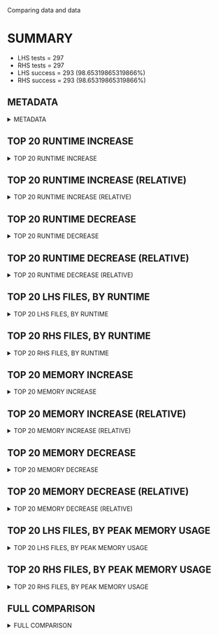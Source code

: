 Comparing data and data


# SUMMARY
- LHS tests = 297
- RHS tests = 297
- LHS success = 293  (98.65319865319866%)
- RHS success = 293  (98.65319865319866%)


## METADATA

<details><summary>METADATA</summary>

# LHS
<pre>
Ramon benchmark for Z3
-
Job description: 
Job tag: smt-60-clausal-lookahead-parallel-qfufnia-unknown
Z3 repo: https://github.com/Z3Prover/z3
Z3 commit: f5749502379a3fdecdbae07053f6f188c56c3c3f
Z3 branch: master
Z3 options: "-T:60 -v:2 -st tactic.default_tactic="(then simplify propagate-values solve-eqs simplify smt)" smt.sls.enable=true smt.sls.parallel=true  model_validate=true sls.arith_use_clausal_lookahead=true"
Z3 inputs: inputs/QF_UFNIA_UNKNOWN
Z3 commit message: fix #7521 (#7531)

</pre>
# RHS
<pre>
Ramon benchmark for Z3
-
Job description: 
Job tag: smt-60-clausal-lookahead-parallel-qfufnia-unknown
Z3 repo: https://github.com/Z3Prover/z3
Z3 commit: f5749502379a3fdecdbae07053f6f188c56c3c3f
Z3 branch: master
Z3 options: "-T:60 -v:2 -st tactic.default_tactic="(then simplify propagate-values solve-eqs simplify smt)" smt.sls.enable=true smt.sls.parallel=true  model_validate=true sls.arith_use_clausal_lookahead=true"
Z3 inputs: inputs/QF_UFNIA_UNKNOWN
Z3 commit message: fix #7521 (#7531)

</pre>
</details>


## TOP 20 RUNTIME INCREASE

<details><summary>TOP 20 RUNTIME INCREASE</summary>

|FILE                                                                                        |TIME_L     |TIME_R     |DIFF(s)    |DIFF(%)|
|-------------|-------------:|-------------:|--------------:|------------:|
|0054.smt2                                                                                   |  71.024s  |  71.024s  |   0.000s  | 0.0%|
|0055.smt2                                                                                   |  57.493s  |  57.493s  |   0.000s  | 0.0%|
|0056.smt2                                                                                   |  92.299s  |  92.299s  |   0.000s  | 0.0%|
|0057.smt2                                                                                   |  41.562s  |  41.562s  |   0.000s  | 0.0%|
|0058.smt2                                                                                   |  83.542s  |  83.542s  |   0.000s  | 0.0%|
|0059.smt2                                                                                   |  78.651s  |  78.651s  |   0.000s  | 0.0%|
|0060.smt2                                                                                   |  61.343s  |  61.343s  |   0.000s  | 0.0%|
|0061.smt2                                                                                   |  74.588s  |  74.588s  |   0.000s  | 0.0%|
|0062.smt2                                                                                   |  59.997s  |  59.997s  |   0.000s  | 0.0%|
|0063.smt2                                                                                   |  80.130s  |  80.130s  |   0.000s  | 0.0%|
|0064.smt2                                                                                   |  88.408s  |  88.408s  |   0.000s  | 0.0%|
|0065.smt2                                                                                   |  70.767s  |  70.767s  |   0.000s  | 0.0%|
|0066.smt2                                                                                   |  68.565s  |  68.565s  |   0.000s  | 0.0%|
|0067.smt2                                                                                   |  72.689s  |  72.689s  |   0.000s  | 0.0%|
|11775_ad46e5b8db4748c51973_42_QF_UFNIA.smt2                                                 |   8.843s  |   8.843s  |   0.000s  | 0.0%|
|11775_ad46e5b8db4748c51973_43_QF_UFNIA.smt2                                                 |   0.757s  |   0.757s  |   0.000s  | 0.0%|
|17512_5c1021b0faa6b6e1791b_19_QF_UFNIA.smt2                                                 |   3.547s  |   3.547s  |   0.000s  | 0.0%|
|17512_5c1021b0faa6b6e1791b_20_QF_UFNIA.smt2                                                 |  26.204s  |  26.204s  |   0.000s  | 0.0%|
|17512_5c1021b0faa6b6e1791b_21_QF_UFNIA.smt2                                                 |   7.751s  |   7.751s  |   0.000s  | 0.0%|
|25959_5dee2e2f6ef44465a2bea4b085818948_65_QF_UFNIA.smt2                                     |  96.758s  |  96.758s  |   0.000s  | 0.0%|
</details>


## TOP 20 RUNTIME INCREASE (RELATIVE)

<details><summary>TOP 20 RUNTIME INCREASE (RELATIVE)</summary>

|FILE                                                                                        |TIME_L     |TIME_R     |DIFF(s)    |DIFF(%)|
|-------------|-------------:|-------------:|--------------:|------------:|
|0054.smt2                                                                                   |  71.024s  |  71.024s  |   0.000s  | 0.0%|
|0055.smt2                                                                                   |  57.493s  |  57.493s  |   0.000s  | 0.0%|
|0056.smt2                                                                                   |  92.299s  |  92.299s  |   0.000s  | 0.0%|
|0057.smt2                                                                                   |  41.562s  |  41.562s  |   0.000s  | 0.0%|
|0058.smt2                                                                                   |  83.542s  |  83.542s  |   0.000s  | 0.0%|
|0059.smt2                                                                                   |  78.651s  |  78.651s  |   0.000s  | 0.0%|
|0060.smt2                                                                                   |  61.343s  |  61.343s  |   0.000s  | 0.0%|
|0061.smt2                                                                                   |  74.588s  |  74.588s  |   0.000s  | 0.0%|
|0062.smt2                                                                                   |  59.997s  |  59.997s  |   0.000s  | 0.0%|
|0063.smt2                                                                                   |  80.130s  |  80.130s  |   0.000s  | 0.0%|
|0064.smt2                                                                                   |  88.408s  |  88.408s  |   0.000s  | 0.0%|
|0065.smt2                                                                                   |  70.767s  |  70.767s  |   0.000s  | 0.0%|
|0066.smt2                                                                                   |  68.565s  |  68.565s  |   0.000s  | 0.0%|
|0067.smt2                                                                                   |  72.689s  |  72.689s  |   0.000s  | 0.0%|
|11775_ad46e5b8db4748c51973_42_QF_UFNIA.smt2                                                 |   8.843s  |   8.843s  |   0.000s  | 0.0%|
|11775_ad46e5b8db4748c51973_43_QF_UFNIA.smt2                                                 |   0.757s  |   0.757s  |   0.000s  | 0.0%|
|17512_5c1021b0faa6b6e1791b_19_QF_UFNIA.smt2                                                 |   3.547s  |   3.547s  |   0.000s  | 0.0%|
|17512_5c1021b0faa6b6e1791b_20_QF_UFNIA.smt2                                                 |  26.204s  |  26.204s  |   0.000s  | 0.0%|
|17512_5c1021b0faa6b6e1791b_21_QF_UFNIA.smt2                                                 |   7.751s  |   7.751s  |   0.000s  | 0.0%|
|25959_5dee2e2f6ef44465a2bea4b085818948_65_QF_UFNIA.smt2                                     |  96.758s  |  96.758s  |   0.000s  | 0.0%|
</details>


## TOP 20 RUNTIME DECREASE

<details><summary>TOP 20 RUNTIME DECREASE</summary>

|FILE                                                                                        |TIME_L     |TIME_R     |DIFF(s)    |DIFF(%)|
|-------------|-------------:|-------------:|--------------:|------------:|
|0054.smt2                                                                                   |  71.024s  |  71.024s  |   0.000s  | 0.0%|
|0055.smt2                                                                                   |  57.493s  |  57.493s  |   0.000s  | 0.0%|
|0056.smt2                                                                                   |  92.299s  |  92.299s  |   0.000s  | 0.0%|
|0057.smt2                                                                                   |  41.562s  |  41.562s  |   0.000s  | 0.0%|
|0058.smt2                                                                                   |  83.542s  |  83.542s  |   0.000s  | 0.0%|
|0059.smt2                                                                                   |  78.651s  |  78.651s  |   0.000s  | 0.0%|
|0060.smt2                                                                                   |  61.343s  |  61.343s  |   0.000s  | 0.0%|
|0061.smt2                                                                                   |  74.588s  |  74.588s  |   0.000s  | 0.0%|
|0062.smt2                                                                                   |  59.997s  |  59.997s  |   0.000s  | 0.0%|
|0063.smt2                                                                                   |  80.130s  |  80.130s  |   0.000s  | 0.0%|
|0064.smt2                                                                                   |  88.408s  |  88.408s  |   0.000s  | 0.0%|
|0065.smt2                                                                                   |  70.767s  |  70.767s  |   0.000s  | 0.0%|
|0066.smt2                                                                                   |  68.565s  |  68.565s  |   0.000s  | 0.0%|
|0067.smt2                                                                                   |  72.689s  |  72.689s  |   0.000s  | 0.0%|
|11775_ad46e5b8db4748c51973_42_QF_UFNIA.smt2                                                 |   8.843s  |   8.843s  |   0.000s  | 0.0%|
|11775_ad46e5b8db4748c51973_43_QF_UFNIA.smt2                                                 |   0.757s  |   0.757s  |   0.000s  | 0.0%|
|17512_5c1021b0faa6b6e1791b_19_QF_UFNIA.smt2                                                 |   3.547s  |   3.547s  |   0.000s  | 0.0%|
|17512_5c1021b0faa6b6e1791b_20_QF_UFNIA.smt2                                                 |  26.204s  |  26.204s  |   0.000s  | 0.0%|
|17512_5c1021b0faa6b6e1791b_21_QF_UFNIA.smt2                                                 |   7.751s  |   7.751s  |   0.000s  | 0.0%|
|25959_5dee2e2f6ef44465a2bea4b085818948_65_QF_UFNIA.smt2                                     |  96.758s  |  96.758s  |   0.000s  | 0.0%|
</details>


## TOP 20 RUNTIME DECREASE (RELATIVE)

<details><summary>TOP 20 RUNTIME DECREASE (RELATIVE)</summary>

|FILE                                                                                        |TIME_L     |TIME_R     |DIFF(s)    |DIFF(%)|
|-------------|-------------:|-------------:|--------------:|------------:|
|0054.smt2                                                                                   |  71.024s  |  71.024s  |   0.000s  | 0.0%|
|0055.smt2                                                                                   |  57.493s  |  57.493s  |   0.000s  | 0.0%|
|0056.smt2                                                                                   |  92.299s  |  92.299s  |   0.000s  | 0.0%|
|0057.smt2                                                                                   |  41.562s  |  41.562s  |   0.000s  | 0.0%|
|0058.smt2                                                                                   |  83.542s  |  83.542s  |   0.000s  | 0.0%|
|0059.smt2                                                                                   |  78.651s  |  78.651s  |   0.000s  | 0.0%|
|0060.smt2                                                                                   |  61.343s  |  61.343s  |   0.000s  | 0.0%|
|0061.smt2                                                                                   |  74.588s  |  74.588s  |   0.000s  | 0.0%|
|0062.smt2                                                                                   |  59.997s  |  59.997s  |   0.000s  | 0.0%|
|0063.smt2                                                                                   |  80.130s  |  80.130s  |   0.000s  | 0.0%|
|0064.smt2                                                                                   |  88.408s  |  88.408s  |   0.000s  | 0.0%|
|0065.smt2                                                                                   |  70.767s  |  70.767s  |   0.000s  | 0.0%|
|0066.smt2                                                                                   |  68.565s  |  68.565s  |   0.000s  | 0.0%|
|0067.smt2                                                                                   |  72.689s  |  72.689s  |   0.000s  | 0.0%|
|11775_ad46e5b8db4748c51973_42_QF_UFNIA.smt2                                                 |   8.843s  |   8.843s  |   0.000s  | 0.0%|
|11775_ad46e5b8db4748c51973_43_QF_UFNIA.smt2                                                 |   0.757s  |   0.757s  |   0.000s  | 0.0%|
|17512_5c1021b0faa6b6e1791b_19_QF_UFNIA.smt2                                                 |   3.547s  |   3.547s  |   0.000s  | 0.0%|
|17512_5c1021b0faa6b6e1791b_20_QF_UFNIA.smt2                                                 |  26.204s  |  26.204s  |   0.000s  | 0.0%|
|17512_5c1021b0faa6b6e1791b_21_QF_UFNIA.smt2                                                 |   7.751s  |   7.751s  |   0.000s  | 0.0%|
|25959_5dee2e2f6ef44465a2bea4b085818948_65_QF_UFNIA.smt2                                     |  96.758s  |  96.758s  |   0.000s  | 0.0%|
</details>


## TOP 20 LHS FILES, BY RUNTIME

<details><summary>TOP 20 LHS FILES, BY RUNTIME</summary>

|FILE                                                                                       |TIME     |MEM        |
|------------|----------:|---------:|
|n113-0017.smt2                                                                             | 113.827s |250.0MiB|
|n4-0004.smt2                                                                               | 109.151s |200.0MiB|
|n64-0018.smt2                                                                              | 108.369s |213.0MiB|
|n68-0022.smt2                                                                              | 107.573s |307.0MiB|
|44788_1965f0d6d94d5d8054ba_34_QF_UFNIA.smt2                                                | 103.287s |100.0MiB|
|n48-0001.smt2                                                                              | 103.088s |118.0MiB|
|39657_1c7158801cd59dc13f05_44_QF_UFNIA.smt2                                                | 102.610s |165.0MiB|
|n63-0017.smt2                                                                              | 102.418s |228.0MiB|
|n105-0008.smt2                                                                             | 100.804s |161.0MiB|
|25959_5dee2e2f6ef44465a2bea4b085818948_66_QF_UFNIA.smt2                                    | 100.784s |131.0MiB|
|93493_4ea6163ed03941199c785278ccc42812_49_QF_UFNIA.smt2                                    | 100.195s |515.0MiB|
|38347_525a1ca0331f2bcbf520_54_QF_UFNIA.smt2                                                |  99.767s |360.0MiB|
|n95-0050.smt2                                                                              |  99.677s |818.0MiB|
|n103-0006.smt2                                                                             |  98.324s |72.668MiB|
|44289_4066055e0f64d96da11a_15_QF_UFNIA.smt2                                                |  97.886s |655.0MiB|
|n62-0016.smt2                                                                              |  97.632s |292.0MiB|
|n8-0008.smt2                                                                               |  97.053s |231.0MiB|
|25959_5dee2e2f6ef44465a2bea4b085818948_65_QF_UFNIA.smt2                                    |  96.758s |164.0MiB|
|83314_a702bf8b823398c9e37a_2_UFNIA.smt2                                                    |  96.554s |245.0MiB|
|n23-0030.smt2                                                                              |  96.550s |399.0MiB|
</details>


## TOP 20 RHS FILES, BY RUNTIME

<details><summary>TOP 20 RHS FILES, BY RUNTIME</summary>

|FILE                                                                                       |TIME     |MEM        |
|------------|----------:|---------:|
|n113-0017.smt2                                                                             | 113.827s |250.0MiB|
|n4-0004.smt2                                                                               | 109.151s |200.0MiB|
|n64-0018.smt2                                                                              | 108.369s |213.0MiB|
|n68-0022.smt2                                                                              | 107.573s |307.0MiB|
|44788_1965f0d6d94d5d8054ba_34_QF_UFNIA.smt2                                                | 103.287s |100.0MiB|
|n48-0001.smt2                                                                              | 103.088s |118.0MiB|
|39657_1c7158801cd59dc13f05_44_QF_UFNIA.smt2                                                | 102.610s |165.0MiB|
|n63-0017.smt2                                                                              | 102.418s |228.0MiB|
|n105-0008.smt2                                                                             | 100.804s |161.0MiB|
|25959_5dee2e2f6ef44465a2bea4b085818948_66_QF_UFNIA.smt2                                    | 100.784s |131.0MiB|
|93493_4ea6163ed03941199c785278ccc42812_49_QF_UFNIA.smt2                                    | 100.195s |515.0MiB|
|38347_525a1ca0331f2bcbf520_54_QF_UFNIA.smt2                                                |  99.767s |360.0MiB|
|n95-0050.smt2                                                                              |  99.677s |818.0MiB|
|n103-0006.smt2                                                                             |  98.324s |72.668MiB|
|44289_4066055e0f64d96da11a_15_QF_UFNIA.smt2                                                |  97.886s |655.0MiB|
|n62-0016.smt2                                                                              |  97.632s |292.0MiB|
|n8-0008.smt2                                                                               |  97.053s |231.0MiB|
|25959_5dee2e2f6ef44465a2bea4b085818948_65_QF_UFNIA.smt2                                    |  96.758s |164.0MiB|
|83314_a702bf8b823398c9e37a_2_UFNIA.smt2                                                    |  96.554s |245.0MiB|
|n23-0030.smt2                                                                              |  96.550s |399.0MiB|
</details>


## TOP 20 MEMORY INCREASE

<details><summary>TOP 20 MEMORY INCREASE</summary>

|FILE                                                                                        |MEM_L         |MEM_R         |DIFF            |DIFF(%)|
|-------------|-------------:|-------------:|--------------:|------------:|
|0054.smt2                                                                                   |3249.0MiB|3249.0MiB|0B| 0.0%|
|0055.smt2                                                                                   |1405.0MiB|1405.0MiB|0B| 0.0%|
|0056.smt2                                                                                   |249.0MiB|249.0MiB|0B| 0.0%|
|0057.smt2                                                                                   |189.0MiB|189.0MiB|0B| 0.0%|
|0058.smt2                                                                                   |896.0MiB|896.0MiB|0B| 0.0%|
|0059.smt2                                                                                   |814.0MiB|814.0MiB|0B| 0.0%|
|0060.smt2                                                                                   |194.0MiB|194.0MiB|0B| 0.0%|
|0061.smt2                                                                                   |235.0MiB|235.0MiB|0B| 0.0%|
|0062.smt2                                                                                   |2704.0MiB|2704.0MiB|0B| 0.0%|
|0063.smt2                                                                                   |2002.0MiB|2002.0MiB|0B| 0.0%|
|0064.smt2                                                                                   |626.0MiB|626.0MiB|0B| 0.0%|
|0065.smt2                                                                                   |270.0MiB|270.0MiB|0B| 0.0%|
|0066.smt2                                                                                   |2921.0MiB|2921.0MiB|0B| 0.0%|
|0067.smt2                                                                                   |424.0MiB|424.0MiB|0B| 0.0%|
|11775_ad46e5b8db4748c51973_42_QF_UFNIA.smt2                                                 |78.5MiB|78.5MiB|0B| 0.0%|
|11775_ad46e5b8db4748c51973_43_QF_UFNIA.smt2                                                 |66.888MiB|66.888MiB|0B| 0.0%|
|17512_5c1021b0faa6b6e1791b_19_QF_UFNIA.smt2                                                 |57.924MiB|57.924MiB|0B| 0.0%|
|17512_5c1021b0faa6b6e1791b_20_QF_UFNIA.smt2                                                 |80.456MiB|80.456MiB|0B| 0.0%|
|17512_5c1021b0faa6b6e1791b_21_QF_UFNIA.smt2                                                 |74.436MiB|74.436MiB|0B| 0.0%|
|25959_5dee2e2f6ef44465a2bea4b085818948_65_QF_UFNIA.smt2                                     |164.0MiB|164.0MiB|0B| 0.0%|
</details>


## TOP 20 MEMORY INCREASE (RELATIVE)

<details><summary>TOP 20 MEMORY INCREASE (RELATIVE)</summary>

|FILE                                                                                        |MEM_L         |MEM_R         |DIFF            |DIFF(%)|
|-------------|-------------:|-------------:|--------------:|------------:|
|0054.smt2                                                                                   |3249.0MiB|3249.0MiB|0B| 0.0%|
|0055.smt2                                                                                   |1405.0MiB|1405.0MiB|0B| 0.0%|
|0056.smt2                                                                                   |249.0MiB|249.0MiB|0B| 0.0%|
|0057.smt2                                                                                   |189.0MiB|189.0MiB|0B| 0.0%|
|0058.smt2                                                                                   |896.0MiB|896.0MiB|0B| 0.0%|
|0059.smt2                                                                                   |814.0MiB|814.0MiB|0B| 0.0%|
|0060.smt2                                                                                   |194.0MiB|194.0MiB|0B| 0.0%|
|0061.smt2                                                                                   |235.0MiB|235.0MiB|0B| 0.0%|
|0062.smt2                                                                                   |2704.0MiB|2704.0MiB|0B| 0.0%|
|0063.smt2                                                                                   |2002.0MiB|2002.0MiB|0B| 0.0%|
|0064.smt2                                                                                   |626.0MiB|626.0MiB|0B| 0.0%|
|0065.smt2                                                                                   |270.0MiB|270.0MiB|0B| 0.0%|
|0066.smt2                                                                                   |2921.0MiB|2921.0MiB|0B| 0.0%|
|0067.smt2                                                                                   |424.0MiB|424.0MiB|0B| 0.0%|
|11775_ad46e5b8db4748c51973_42_QF_UFNIA.smt2                                                 |78.5MiB|78.5MiB|0B| 0.0%|
|11775_ad46e5b8db4748c51973_43_QF_UFNIA.smt2                                                 |66.888MiB|66.888MiB|0B| 0.0%|
|17512_5c1021b0faa6b6e1791b_19_QF_UFNIA.smt2                                                 |57.924MiB|57.924MiB|0B| 0.0%|
|17512_5c1021b0faa6b6e1791b_20_QF_UFNIA.smt2                                                 |80.456MiB|80.456MiB|0B| 0.0%|
|17512_5c1021b0faa6b6e1791b_21_QF_UFNIA.smt2                                                 |74.436MiB|74.436MiB|0B| 0.0%|
|25959_5dee2e2f6ef44465a2bea4b085818948_65_QF_UFNIA.smt2                                     |164.0MiB|164.0MiB|0B| 0.0%|
</details>


## TOP 20 MEMORY DECREASE

<details><summary>TOP 20 MEMORY DECREASE</summary>

|FILE                                                                                        |MEM_L         |MEM_R         |DIFF            |DIFF(%)|
|-------------|-------------:|-------------:|--------------:|------------:|
|0054.smt2                                                                                   |3249.0MiB|3249.0MiB|0B| 0.0%|
|0055.smt2                                                                                   |1405.0MiB|1405.0MiB|0B| 0.0%|
|0056.smt2                                                                                   |249.0MiB|249.0MiB|0B| 0.0%|
|0057.smt2                                                                                   |189.0MiB|189.0MiB|0B| 0.0%|
|0058.smt2                                                                                   |896.0MiB|896.0MiB|0B| 0.0%|
|0059.smt2                                                                                   |814.0MiB|814.0MiB|0B| 0.0%|
|0060.smt2                                                                                   |194.0MiB|194.0MiB|0B| 0.0%|
|0061.smt2                                                                                   |235.0MiB|235.0MiB|0B| 0.0%|
|0062.smt2                                                                                   |2704.0MiB|2704.0MiB|0B| 0.0%|
|0063.smt2                                                                                   |2002.0MiB|2002.0MiB|0B| 0.0%|
|0064.smt2                                                                                   |626.0MiB|626.0MiB|0B| 0.0%|
|0065.smt2                                                                                   |270.0MiB|270.0MiB|0B| 0.0%|
|0066.smt2                                                                                   |2921.0MiB|2921.0MiB|0B| 0.0%|
|0067.smt2                                                                                   |424.0MiB|424.0MiB|0B| 0.0%|
|11775_ad46e5b8db4748c51973_42_QF_UFNIA.smt2                                                 |78.5MiB|78.5MiB|0B| 0.0%|
|11775_ad46e5b8db4748c51973_43_QF_UFNIA.smt2                                                 |66.888MiB|66.888MiB|0B| 0.0%|
|17512_5c1021b0faa6b6e1791b_19_QF_UFNIA.smt2                                                 |57.924MiB|57.924MiB|0B| 0.0%|
|17512_5c1021b0faa6b6e1791b_20_QF_UFNIA.smt2                                                 |80.456MiB|80.456MiB|0B| 0.0%|
|17512_5c1021b0faa6b6e1791b_21_QF_UFNIA.smt2                                                 |74.436MiB|74.436MiB|0B| 0.0%|
|25959_5dee2e2f6ef44465a2bea4b085818948_65_QF_UFNIA.smt2                                     |164.0MiB|164.0MiB|0B| 0.0%|
</details>


## TOP 20 MEMORY DECREASE (RELATIVE)

<details><summary>TOP 20 MEMORY DECREASE (RELATIVE)</summary>

|FILE                                                                                        |MEM_L         |MEM_R         |DIFF            |DIFF(%)|
|-------------|-------------:|-------------:|--------------:|------------:|
|0054.smt2                                                                                   |3249.0MiB|3249.0MiB|0B| 0.0%|
|0055.smt2                                                                                   |1405.0MiB|1405.0MiB|0B| 0.0%|
|0056.smt2                                                                                   |249.0MiB|249.0MiB|0B| 0.0%|
|0057.smt2                                                                                   |189.0MiB|189.0MiB|0B| 0.0%|
|0058.smt2                                                                                   |896.0MiB|896.0MiB|0B| 0.0%|
|0059.smt2                                                                                   |814.0MiB|814.0MiB|0B| 0.0%|
|0060.smt2                                                                                   |194.0MiB|194.0MiB|0B| 0.0%|
|0061.smt2                                                                                   |235.0MiB|235.0MiB|0B| 0.0%|
|0062.smt2                                                                                   |2704.0MiB|2704.0MiB|0B| 0.0%|
|0063.smt2                                                                                   |2002.0MiB|2002.0MiB|0B| 0.0%|
|0064.smt2                                                                                   |626.0MiB|626.0MiB|0B| 0.0%|
|0065.smt2                                                                                   |270.0MiB|270.0MiB|0B| 0.0%|
|0066.smt2                                                                                   |2921.0MiB|2921.0MiB|0B| 0.0%|
|0067.smt2                                                                                   |424.0MiB|424.0MiB|0B| 0.0%|
|11775_ad46e5b8db4748c51973_42_QF_UFNIA.smt2                                                 |78.5MiB|78.5MiB|0B| 0.0%|
|11775_ad46e5b8db4748c51973_43_QF_UFNIA.smt2                                                 |66.888MiB|66.888MiB|0B| 0.0%|
|17512_5c1021b0faa6b6e1791b_19_QF_UFNIA.smt2                                                 |57.924MiB|57.924MiB|0B| 0.0%|
|17512_5c1021b0faa6b6e1791b_20_QF_UFNIA.smt2                                                 |80.456MiB|80.456MiB|0B| 0.0%|
|17512_5c1021b0faa6b6e1791b_21_QF_UFNIA.smt2                                                 |74.436MiB|74.436MiB|0B| 0.0%|
|25959_5dee2e2f6ef44465a2bea4b085818948_65_QF_UFNIA.smt2                                     |164.0MiB|164.0MiB|0B| 0.0%|
</details>


## TOP 20 LHS FILES, BY PEAK MEMORY USAGE

<details><summary>TOP 20 LHS FILES, BY PEAK MEMORY USAGE</summary>

|FILE                                                                                       |TIME     |MEM        |
|------------|----------:|---------:|
|0054.smt2                                                                                  |  71.024s |3249.0MiB|
|0066.smt2                                                                                  |  68.565s |2921.0MiB|
|0062.smt2                                                                                  |  59.997s |2704.0MiB|
|0063.smt2                                                                                  |  80.130s |2002.0MiB|
|n29-0036.smt2                                                                              |  54.875s |1717.0MiB|
|n39-0046.smt2                                                                              |  66.024s |1642.0MiB|
|0055.smt2                                                                                  |  57.493s |1405.0MiB|
|n45-0052.smt2                                                                              |  64.500s |1300.0MiB|
|n1-0001.smt2                                                                               |  11.580s |1140.0MiB|
|n111-0015.smt2                                                                             |  95.071s |1099.0MiB|
|n70-0024.smt2                                                                              |  58.692s |1047.0MiB|
|n76-0030.smt2                                                                              |  59.020s |1046.0MiB|
|3106_1c933134166dbad31f79_38_QF_UFNIA.smt2                                                 |  85.124s |1031.0MiB|
|n71-0025.smt2                                                                              |  55.761s |1024.0MiB|
|n20-0026.smt2                                                                              |  89.249s |1006.0MiB|
|n43-0050.smt2                                                                              |  36.969s |979.0MiB|
|n112-0016.smt2                                                                             |  77.551s |962.0MiB|
|n116-0020.smt2                                                                             |  66.440s |958.0MiB|
|0058.smt2                                                                                  |  83.542s |896.0MiB|
|66603_accdadf23a1cf70ae043_72_QF_UFNIA.smt2                                                |  24.639s |828.0MiB|
</details>


## TOP 20 RHS FILES, BY PEAK MEMORY USAGE

<details><summary>TOP 20 RHS FILES, BY PEAK MEMORY USAGE</summary>

|FILE                                                                                       |TIME     |MEM        |
|------------|----------:|---------:|
|0054.smt2                                                                                  |  71.024s |3249.0MiB|
|0066.smt2                                                                                  |  68.565s |2921.0MiB|
|0062.smt2                                                                                  |  59.997s |2704.0MiB|
|0063.smt2                                                                                  |  80.130s |2002.0MiB|
|n29-0036.smt2                                                                              |  54.875s |1717.0MiB|
|n39-0046.smt2                                                                              |  66.024s |1642.0MiB|
|0055.smt2                                                                                  |  57.493s |1405.0MiB|
|n45-0052.smt2                                                                              |  64.500s |1300.0MiB|
|n1-0001.smt2                                                                               |  11.580s |1140.0MiB|
|n111-0015.smt2                                                                             |  95.071s |1099.0MiB|
|n70-0024.smt2                                                                              |  58.692s |1047.0MiB|
|n76-0030.smt2                                                                              |  59.020s |1046.0MiB|
|3106_1c933134166dbad31f79_38_QF_UFNIA.smt2                                                 |  85.124s |1031.0MiB|
|n71-0025.smt2                                                                              |  55.761s |1024.0MiB|
|n20-0026.smt2                                                                              |  89.249s |1006.0MiB|
|n43-0050.smt2                                                                              |  36.969s |979.0MiB|
|n112-0016.smt2                                                                             |  77.551s |962.0MiB|
|n116-0020.smt2                                                                             |  66.440s |958.0MiB|
|0058.smt2                                                                                  |  83.542s |896.0MiB|
|66603_accdadf23a1cf70ae043_72_QF_UFNIA.smt2                                                |  24.639s |828.0MiB|
</details>


## FULL COMPARISON

<details><summary>FULL COMPARISON</summary>

|FILE                                                                                        |TIME_L     |TIME_R     |DIFF(s)    |DIFF(%)|
|-------------|-------------:|-------------:|--------------:|------------:|
|0054.smt2                                                                                   |  71.024s  |  71.024s  |   0.000s  | 0.0%|
|0055.smt2                                                                                   |  57.493s  |  57.493s  |   0.000s  | 0.0%|
|0056.smt2                                                                                   |  92.299s  |  92.299s  |   0.000s  | 0.0%|
|0057.smt2                                                                                   |  41.562s  |  41.562s  |   0.000s  | 0.0%|
|0058.smt2                                                                                   |  83.542s  |  83.542s  |   0.000s  | 0.0%|
|0059.smt2                                                                                   |  78.651s  |  78.651s  |   0.000s  | 0.0%|
|0060.smt2                                                                                   |  61.343s  |  61.343s  |   0.000s  | 0.0%|
|0061.smt2                                                                                   |  74.588s  |  74.588s  |   0.000s  | 0.0%|
|0062.smt2                                                                                   |  59.997s  |  59.997s  |   0.000s  | 0.0%|
|0063.smt2                                                                                   |  80.130s  |  80.130s  |   0.000s  | 0.0%|
|0064.smt2                                                                                   |  88.408s  |  88.408s  |   0.000s  | 0.0%|
|0065.smt2                                                                                   |  70.767s  |  70.767s  |   0.000s  | 0.0%|
|0066.smt2                                                                                   |  68.565s  |  68.565s  |   0.000s  | 0.0%|
|0067.smt2                                                                                   |  72.689s  |  72.689s  |   0.000s  | 0.0%|
|11775_ad46e5b8db4748c51973_42_QF_UFNIA.smt2                                                 |   8.843s  |   8.843s  |   0.000s  | 0.0%|
|11775_ad46e5b8db4748c51973_43_QF_UFNIA.smt2                                                 |   0.757s  |   0.757s  |   0.000s  | 0.0%|
|17512_5c1021b0faa6b6e1791b_19_QF_UFNIA.smt2                                                 |   3.547s  |   3.547s  |   0.000s  | 0.0%|
|17512_5c1021b0faa6b6e1791b_20_QF_UFNIA.smt2                                                 |  26.204s  |  26.204s  |   0.000s  | 0.0%|
|17512_5c1021b0faa6b6e1791b_21_QF_UFNIA.smt2                                                 |   7.751s  |   7.751s  |   0.000s  | 0.0%|
|25959_5dee2e2f6ef44465a2bea4b085818948_65_QF_UFNIA.smt2                                     |  96.758s  |  96.758s  |   0.000s  | 0.0%|
|25959_5dee2e2f6ef44465a2bea4b085818948_66_QF_UFNIA.smt2                                     | 100.784s  | 100.784s  |   0.000s  | 0.0%|
|25959_5dee2e2f6ef44465a2bea4b085818948_67_QF_UFNIA.smt2                                     |  91.045s  |  91.045s  |   0.000s  | 0.0%|
|25959_5dee2e2f6ef44465a2bea4b085818948_68_QF_UFNIA.smt2                                     |  82.409s  |  82.409s  |   0.000s  | 0.0%|
|25959_5dee2e2f6ef44465a2bea4b085818948_69_QF_UFNIA.smt2                                     |  12.062s  |  12.062s  |   0.000s  | 0.0%|
|3106_1c933134166dbad31f79_38_QF_UFNIA.smt2                                                  |  85.124s  |  85.124s  |   0.000s  | 0.0%|
|3106_1c933134166dbad31f79_39_QF_UFNIA.smt2                                                  |  19.295s  |  19.295s  |   0.000s  | 0.0%|
|3106_1c933134166dbad31f79_40_QF_UFNIA.smt2                                                  |   0.134s  |   0.134s  |   0.000s  | 0.0%|
|3106_1c933134166dbad31f79_41_QF_UFNIA.smt2                                                  |   4.428s  |   4.428s  |   0.000s  | 0.0%|
|3106_afb7bc55417e43d7a22790c3576f04fc_37_QF_UFNIA.smt2                                      |  63.746s  |  63.746s  |   0.000s  | 0.0%|
|38347_092cc73601c78e45f4f9_55_QF_UFNIA.smt2                                                 |  16.126s  |  16.126s  |   0.000s  | 0.0%|
|38347_092cc73601c78e45f4f9_56_QF_UFNIA.smt2                                                 |   4.808s  |   4.808s  |   0.000s  | 0.0%|
|38347_092cc73601c78e45f4f9_57_QF_UFNIA.smt2                                                 |  91.874s  |  91.874s  |   0.000s  | 0.0%|
|38347_092cc73601c78e45f4f9_58_QF_UFNIA.smt2                                                 |   0.696s  |   0.696s  |   0.000s  | 0.0%|
|38347_525a1ca0331f2bcbf520_54_QF_UFNIA.smt2                                                 |  99.767s  |  99.767s  |   0.000s  | 0.0%|
|39657_1c7158801cd59dc13f05_44_QF_UFNIA.smt2                                                 | 102.610s  | 102.610s  |   0.000s  | 0.0%|
|39657_1c7158801cd59dc13f05_45_QF_UFNIA.smt2                                                 |  68.577s  |  68.577s  |   0.000s  | 0.0%|
|39657_1c7158801cd59dc13f05_46_QF_UFNIA.smt2                                                 |  50.188s  |  50.188s  |   0.000s  | 0.0%|
|39657_2866defdd1f2434b69ab_48_QF_UFNIA.smt2                                                 |   1.287s  |   1.287s  |   0.000s  | 0.0%|
|41958_32933c5a1384696720a2_61_QF_UFNIA.smt2                                                 |  41.698s  |  41.698s  |   0.000s  | 0.0%|
|41958_32933c5a1384696720a2_62_QF_UFNIA.smt2                                                 |  72.803s  |  72.803s  |   0.000s  | 0.0%|
|41958_32933c5a1384696720a2_63_QF_UFNIA.smt2                                                 |  88.031s  |  88.031s  |   0.000s  | 0.0%|
|41958_45c688a4814eb926c254_59_QF_UFNIA.smt2                                                 |   3.924s  |   3.924s  |   0.000s  | 0.0%|
|41958_45c688a4814eb926c254_60_QF_UFNIA.smt2                                                 |   0.720s  |   0.720s  |   0.000s  | 0.0%|
|44289_4066055e0f64d96da11a_14_QF_UFNIA.smt2                                                 |   3.662s  |   3.662s  |   0.000s  | 0.0%|
|44289_4066055e0f64d96da11a_15_QF_UFNIA.smt2                                                 |  97.886s  |  97.886s  |   0.000s  | 0.0%|
|44289_b077fc096b3d41cba49f8628caff7fa5_16_QF_UFNIA.smt2                                     |  68.191s  |  68.191s  |   0.000s  | 0.0%|
|44289_e5a2e5c780236919ee6a_17_QF_UFNIA.smt2                                                 |   7.070s  |   7.070s  |   0.000s  | 0.0%|
|44289_e5a2e5c780236919ee6a_18_QF_UFNIA.smt2                                                 |  11.983s  |  11.983s  |   0.000s  | 0.0%|
|44788_1965f0d6d94d5d8054ba_34_QF_UFNIA.smt2                                                 | 103.287s  | 103.287s  |   0.000s  | 0.0%|
|44788_1965f0d6d94d5d8054ba_35_QF_UFNIA.smt2                                                 |  86.958s  |  86.958s  |   0.000s  | 0.0%|
|44788_1965f0d6d94d5d8054ba_36_QF_UFNIA.smt2                                                 |  80.297s  |  80.297s  |   0.000s  | 0.0%|
|52759_af0c476fe3b544b9a8507f3e42472c43_12_QF_UFNIA.smt2                                     |  25.328s  |  25.328s  |   0.000s  | 0.0%|
|52759_af0c476fe3b544b9a8507f3e42472c43_13_QF_UFNIA.smt2                                     |   7.253s  |   7.253s  |   0.000s  | 0.0%|
|52759_bec3a2272267494faeecb6bfaf253e3b_10_QF_UFNIA.smt2                                     |  94.993s  |  94.993s  |   0.000s  | 0.0%|
|52759_bec3a2272267494faeecb6bfaf253e3b_11_QF_UFNIA.smt2                                     |  19.136s  |  19.136s  |   0.000s  | 0.0%|
|63058_55d6bef5390186355f11_26_QF_UFNIA.smt2                                                 |  19.770s  |  19.770s  |   0.000s  | 0.0%|
|63058_64ab9a7ef7b6c3492507_22_QF_UFNIA.smt2                                                 |   9.978s  |   9.978s  |   0.000s  | 0.0%|
|63058_64ab9a7ef7b6c3492507_23_QF_UFNIA.smt2                                                 |  12.868s  |  12.868s  |   0.000s  | 0.0%|
|63058_64ab9a7ef7b6c3492507_24_QF_UFNIA.smt2                                                 |  65.148s  |  65.148s  |   0.000s  | 0.0%|
|63058_aa742630eef64f949de269382c1f9035_25_UFNIA.smt2                                        |   0.060s  |   0.060s  |   0.000s  | 0.0%|
|65782_cd31513fdcd15701933b_5_QF_UFNIA.smt2                                                  |  94.727s  |  94.727s  |   0.000s  | 0.0%|
|65782_cd31513fdcd15701933b_6_QF_UFNIA.smt2                                                  |   0.082s  |   0.082s  |   0.000s  | 0.0%|
|65782_cd31513fdcd15701933b_7_QF_UFNIA.smt2                                                  |  32.634s  |  32.634s  |   0.000s  | 0.0%|
|65782_cd31513fdcd15701933b_8_QF_UFNIA.smt2                                                  |   0.632s  |   0.632s  |   0.000s  | 0.0%|
|66603_accdadf23a1cf70ae043_72_QF_UFNIA.smt2                                                 |  24.639s  |  24.639s  |   0.000s  | 0.0%|
|66603_accdadf23a1cf70ae043_73_QF_UFNIA.smt2                                                 |  89.194s  |  89.194s  |   0.000s  | 0.0%|
|72658_63104dadde9c6026353f_70_QF_UFNIA.smt2                                                 |  14.452s  |  14.452s  |   0.000s  | 0.0%|
|72658_63104dadde9c6026353f_71_QF_UFNIA.smt2                                                 |  61.129s  |  61.129s  |   0.000s  | 0.0%|
|72771_f9d228efc97cf1458e38_64_QF_UFNIA.smt2                                                 |   1.178s  |   1.178s  |   0.000s  | 0.0%|
|83314_a702bf8b823398c9e37a_0_UFNIA.smt2                                                     |   0.677s  |   0.677s  |   0.000s  | 0.0%|
|83314_a702bf8b823398c9e37a_1_UFNIA.smt2                                                     |   7.356s  |   7.356s  |   0.000s  | 0.0%|
|83314_a702bf8b823398c9e37a_2_UFNIA.smt2                                                     |  96.554s  |  96.554s  |   0.000s  | 0.0%|
|83314_a702bf8b823398c9e37a_3_UFNIA.smt2                                                     |  94.091s  |  94.091s  |   0.000s  | 0.0%|
|83314_a702bf8b823398c9e37a_4_UFNIA.smt2                                                     |  53.554s  |  53.554s  |   0.000s  | 0.0%|
|93493_1fdb6cc8eb9c4363b5838af9eb8c7f1f_53_QF_UFNIA.smt2                                     |  91.612s  |  91.612s  |   0.000s  | 0.0%|
|93493_27ab26d56d60426da02e50231269b6ff_51_QF_UFNIA.smt2                                     |  70.426s  |  70.426s  |   0.000s  | 0.0%|
|93493_4ea6163ed03941199c785278ccc42812_49_QF_UFNIA.smt2                                     | 100.195s  | 100.195s  |   0.000s  | 0.0%|
|93493_798593962ee29ad45ac8_52_QF_UFNIA.smt2                                                 |  71.600s  |  71.600s  |   0.000s  | 0.0%|
|940_590f27b1c3c800d3243e_29_QF_UFNIA.smt2                                                   |  67.833s  |  67.833s  |   0.000s  | 0.0%|
|940_590f27b1c3c800d3243e_30_QF_UFNIA.smt2                                                   |  74.979s  |  74.979s  |   0.000s  | 0.0%|
|940_590f27b1c3c800d3243e_31_QF_UFNIA.smt2                                                   |   4.390s  |   4.390s  |   0.000s  | 0.0%|
|940_590f27b1c3c800d3243e_32_QF_UFNIA.smt2                                                   |  52.323s  |  52.323s  |   0.000s  | 0.0%|
|940_590f27b1c3c800d3243e_33_QF_UFNIA.smt2                                                   |  78.610s  |  78.610s  |   0.000s  | 0.0%|
|int_check_bvsge_bvashr1_rtl.smt2                                                            |   0.026s  |   0.026s  |   0.000s  | 0.0%|
|int_check_bvsge_bvlshr0_ltr_inv_g.smt2                                                      |   0.789s  |   0.789s  |   0.000s  | 0.0%|
|int_check_bvsge_bvlshr0_rtl.smt2                                                            |   0.021s  |   0.021s  |   0.000s  | 0.0%|
|int_check_bvsge_bvneg_ltr_inv_g.smt2                                                        |   0.216s  |   0.216s  |   0.000s  | 0.0%|
|int_check_bvsge_bvudiv1_rtl.smt2                                                            |   0.043s  |   0.043s  |   0.000s  | 0.0%|
|int_check_bvsge_bvurem1_ltr_inv_g.smt2                                                      |   0.147s  |   0.147s  |   0.000s  | 0.0%|
|int_check_bvsgt_bvadd_rtl.smt2                                                              |   0.109s  |   0.109s  |   0.000s  | 0.0%|
|int_check_bvsgt_bvashr0_rtl.smt2                                                            |   0.037s  |   0.037s  |   0.000s  | 0.0%|
|int_check_bvsgt_bvashr1_ltr_inv_g.smt2                                                      |   0.015s  |   0.015s  |   0.000s  | 0.0%|
|int_check_bvsgt_bvlshr0_rtl.smt2                                                            |   0.482s  |   0.482s  |   0.000s  | 0.0%|
|int_check_bvsgt_bvlshr1_rtl.smt2                                                            |   0.043s  |   0.043s  |   0.000s  | 0.0%|
|int_check_bvsgt_bvshl0_ltr_inv_g.smt2                                                       |   0.025s  |   0.025s  |   0.000s  | 0.0%|
|int_check_bvsgt_bvshl0_rtl.smt2                                                             |   0.021s  |   0.021s  |   0.000s  | 0.0%|
|int_check_bvsgt_bvurem0_rtl.smt2                                                            |   0.873s  |   0.873s  |   0.000s  | 0.0%|
|int_check_bvsgt_bvurem1_rtl.smt2                                                            |   0.084s  |   0.084s  |   0.000s  | 0.0%|
|int_check_bvsle_bvadd_ltr_inv_g.smt2                                                        |   1.308s  |   1.308s  |   0.000s  | 0.0%|
|int_check_bvsle_bvashr0_ltr_inv_g.smt2                                                      |   0.060s  |   0.060s  |   0.000s  | 0.0%|
|int_check_bvsle_bvashr0_rtl.smt2                                                            |   0.391s  |   0.391s  |   0.000s  | 0.0%|
|int_check_bvsle_bvashr1_rtl.smt2                                                            |   0.027s  |   0.027s  |   0.000s  | 0.0%|
|int_check_bvsle_bvshl0_ltr_inv_g.smt2                                                       |   0.117s  |   0.117s  |   0.000s  | 0.0%|
|int_check_bvsle_bvudiv0_rtl.smt2                                                            |   0.033s  |   0.033s  |   0.000s  | 0.0%|
|int_check_bvsle_bvurem1_ltr_inv_g.smt2                                                      |   0.034s  |   0.034s  |   0.000s  | 0.0%|
|int_check_bvslt_bvashr0_rtl.smt2                                                            |   0.036s  |   0.036s  |   0.000s  | 0.0%|
|int_check_bvslt_bvashr1_rtl.smt2                                                            |   0.059s  |   0.059s  |   0.000s  | 0.0%|
|int_check_bvslt_bvlshr0_ltr_inv_g.smt2                                                      |   0.021s  |   0.021s  |   0.000s  | 0.0%|
|int_check_bvslt_bvlshr0_rtl.smt2                                                            |   0.040s  |   0.040s  |   0.000s  | 0.0%|
|int_check_bvslt_bvudiv0_ltr_inv_g.smt2                                                      |   0.058s  |   0.058s  |   0.000s  | 0.0%|
|int_check_bvuge_bvashr1_ltr_inv_g.smt2                                                      |   0.016s  |   0.016s  |   0.000s  | 0.0%|
|int_check_bvuge_bvashr1_rtl.smt2                                                            |   0.025s  |   0.025s  |   0.000s  | 0.0%|
|int_check_bvuge_bvshl0_rtl.smt2                                                             |   0.058s  |   0.058s  |   0.000s  | 0.0%|
|int_check_bvuge_bvurem0_rtl.smt2                                                            |   0.025s  |   0.025s  |   0.000s  | 0.0%|
|int_check_bvugt_bvashr0_ltr_inv_g.smt2                                                      |   0.040s  |   0.040s  |   0.000s  | 0.0%|
|int_check_bvugt_bvashr1_ltr_inv_g.smt2                                                      |   0.198s  |   0.198s  |   0.000s  | 0.0%|
|int_check_bvugt_bvashr1_rtl.smt2                                                            |   0.779s  |   0.779s  |   0.000s  | 0.0%|
|int_check_bvugt_bvudiv0_rtl.smt2                                                            |   1.505s  |   1.505s  |   0.000s  | 0.0%|
|int_check_bvugt_bvudiv1_rtl.smt2                                                            |   0.018s  |   0.018s  |   0.000s  | 0.0%|
|int_check_bvugt_bvurem0_rtl.smt2                                                            |   0.026s  |   0.026s  |   0.000s  | 0.0%|
|int_check_bvule_bvneg_ltr_inv_g.smt2                                                        |   0.017s  |   0.017s  |   0.000s  | 0.0%|
|int_check_bvule_bvudiv1_ltr_inv_g.smt2                                                      |   0.017s  |   0.017s  |   0.000s  | 0.0%|
|int_check_bvule_bvurem0_ltr_inv_g.smt2                                                      |   0.027s  |   0.027s  |   0.000s  | 0.0%|
|int_check_bvule_bvurem1_ltr_inv_g.smt2                                                      |   0.015s  |   0.015s  |   0.000s  | 0.0%|
|int_check_bvult_bvashr1_rtl.smt2                                                            |   0.089s  |   0.089s  |   0.000s  | 0.0%|
|int_check_bvult_bvneg_ltr_inv_g.smt2                                                        |   0.015s  |   0.015s  |   0.000s  | 0.0%|
|int_check_bvult_bvurem0_ltr_inv_g.smt2                                                      |   0.017s  |   0.017s  |   0.000s  | 0.0%|
|int_check_bvult_bvurem1_ltr_inv_g.smt2                                                      |   0.016s  |   0.016s  |   0.000s  | 0.0%|
|int_check_eq_bvashr0_rtl.smt2                                                               |   0.046s  |   0.046s  |   0.000s  | 0.0%|
|int_check_eq_bvlshr0_rtl.smt2                                                               |  82.642s  |  82.642s  |   0.000s  | 0.0%|
|int_check_eq_bvudiv0_rtl.smt2                                                               |   0.022s  |   0.022s  |   0.000s  | 0.0%|
|int_check_eq_bvudiv1_rtl.smt2                                                               |   0.163s  |   0.163s  |   0.000s  | 0.0%|
|int_check_eq_bvurem0_ltr_inv_g.smt2                                                         |   0.031s  |   0.031s  |   0.000s  | 0.0%|
|int_check_eq_bvurem0_rtl.smt2                                                               |   0.030s  |   0.030s  |   0.000s  | 0.0%|
|int_check_ne_bvashr0_ltr_inv_g.smt2                                                         |   0.030s  |   0.030s  |   0.000s  | 0.0%|
|int_check_ne_bvashr1_ltr_inv_g.smt2                                                         |   0.021s  |   0.021s  |   0.000s  | 0.0%|
|n0-0000.smt2                                                                                |  72.756s  |  72.756s  |   0.000s  | 0.0%|
|n1-0001.smt2                                                                                |  11.580s  |  11.580s  |   0.000s  | 0.0%|
|n10-0010.smt2                                                                               |  86.365s  |  86.365s  |   0.000s  | 0.0%|
|n100-0003.smt2                                                                              |   5.601s  |   5.601s  |   0.000s  | 0.0%|
|n101-0004.smt2                                                                              |   0.271s  |   0.271s  |   0.000s  | 0.0%|
|n102-0005.smt2                                                                              |   3.374s  |   3.374s  |   0.000s  | 0.0%|
|n103-0006.smt2                                                                              |  98.324s  |  98.324s  |   0.000s  | 0.0%|
|n104-0007.smt2                                                                              |   3.529s  |   3.529s  |   0.000s  | 0.0%|
|n105-0008.smt2                                                                              | 100.804s  | 100.804s  |   0.000s  | 0.0%|
|n106-0009.smt2                                                                              |   1.788s  |   1.788s  |   0.000s  | 0.0%|
|n107-0011.smt2                                                                              |  29.659s  |  29.659s  |   0.000s  | 0.0%|
|n108-0012.smt2                                                                              |   2.605s  |   2.605s  |   0.000s  | 0.0%|
|n109-0013.smt2                                                                              |  76.960s  |  76.960s  |   0.000s  | 0.0%|
|n11-0012.smt2                                                                               |  21.376s  |  21.376s  |   0.000s  | 0.0%|
|n110-0014.smt2                                                                              |   0.977s  |   0.977s  |   0.000s  | 0.0%|
|n111-0015.smt2                                                                              |  95.071s  |  95.071s  |   0.000s  | 0.0%|
|n112-0016.smt2                                                                              |  77.551s  |  77.551s  |   0.000s  | 0.0%|
|n113-0017.smt2                                                                              | 113.827s  | 113.827s  |   0.000s  | 0.0%|
|n114-0018.smt2                                                                              |  62.781s  |  62.781s  |   0.000s  | 0.0%|
|n115-0019.smt2                                                                              |  79.533s  |  79.533s  |   0.000s  | 0.0%|
|n116-0020.smt2                                                                              |  66.440s  |  66.440s  |   0.000s  | 0.0%|
|n117-0021.smt2                                                                              |  82.744s  |  82.744s  |   0.000s  | 0.0%|
|n118-0022.smt2                                                                              |  89.485s  |  89.485s  |   0.000s  | 0.0%|
|n119-0023.smt2                                                                              |  17.999s  |  17.999s  |   0.000s  | 0.0%|
|n12-0013.smt2                                                                               |   9.607s  |   9.607s  |   0.000s  | 0.0%|
|n120-0024.smt2                                                                              |  89.472s  |  89.472s  |   0.000s  | 0.0%|
|n121-0025.smt2                                                                              |  89.276s  |  89.276s  |   0.000s  | 0.0%|
|n122-0026.smt2                                                                              |  63.124s  |  63.124s  |   0.000s  | 0.0%|
|n125-0029.smt2                                                                              |   2.545s  |   2.545s  |   0.000s  | 0.0%|
|n126-0030.smt2                                                                              |  41.438s  |  41.438s  |   0.000s  | 0.0%|
|n127-0031.smt2                                                                              |   8.495s  |   8.495s  |   0.000s  | 0.0%|
|n128-0032.smt2                                                                              |   2.422s  |   2.422s  |   0.000s  | 0.0%|
|n129-0033.smt2                                                                              |   3.533s  |   3.533s  |   0.000s  | 0.0%|
|n13-0015.smt2                                                                               |  68.443s  |  68.443s  |   0.000s  | 0.0%|
|n130-0034.smt2                                                                              |  43.224s  |  43.224s  |   0.000s  | 0.0%|
|n131-0035.smt2                                                                              |   1.699s  |   1.699s  |   0.000s  | 0.0%|
|n132-0036.smt2                                                                              |   5.288s  |   5.288s  |   0.000s  | 0.0%|
|n133-0037.smt2                                                                              |  23.985s  |  23.985s  |   0.000s  | 0.0%|
|n134-0038.smt2                                                                              |   0.293s  |   0.293s  |   0.000s  | 0.0%|
|n135-0039.smt2                                                                              |  25.113s  |  25.113s  |   0.000s  | 0.0%|
|n136-0040.smt2                                                                              |  80.184s  |  80.184s  |   0.000s  | 0.0%|
|n137-0041.smt2                                                                              |   3.368s  |   3.368s  |   0.000s  | 0.0%|
|n16-0019.smt2                                                                               |  67.702s  |  67.702s  |   0.000s  | 0.0%|
|n17-0021.smt2                                                                               |   4.244s  |   4.244s  |   0.000s  | 0.0%|
|n18-0022.smt2                                                                               |   6.223s  |   6.223s  |   0.000s  | 0.0%|
|n19-0024.smt2                                                                               |  76.243s  |  76.243s  |   0.000s  | 0.0%|
|n2-0002.smt2                                                                                |  95.545s  |  95.545s  |   0.000s  | 0.0%|
|n20-0026.smt2                                                                               |  89.249s  |  89.249s  |   0.000s  | 0.0%|
|n21-0027.smt2                                                                               |  84.529s  |  84.529s  |   0.000s  | 0.0%|
|n22-0029.smt2                                                                               |  58.307s  |  58.307s  |   0.000s  | 0.0%|
|n23-0030.smt2                                                                               |  96.550s  |  96.550s  |   0.000s  | 0.0%|
|n24-0031.smt2                                                                               |  58.752s  |  58.752s  |   0.000s  | 0.0%|
|n25-0032.smt2                                                                               |  51.528s  |  51.528s  |   0.000s  | 0.0%|
|n26-0033.smt2                                                                               |   9.494s  |   9.494s  |   0.000s  | 0.0%|
|n27-0034.smt2                                                                               |   6.245s  |   6.245s  |   0.000s  | 0.0%|
|n28-0035.smt2                                                                               |  71.712s  |  71.712s  |   0.000s  | 0.0%|
|n29-0036.smt2                                                                               |  54.875s  |  54.875s  |   0.000s  | 0.0%|
|n3-0003.smt2                                                                                |  68.620s  |  68.620s  |   0.000s  | 0.0%|
|n30-0037.smt2                                                                               |   8.447s  |   8.447s  |   0.000s  | 0.0%|
|n31-0038.smt2                                                                               |   7.564s  |   7.564s  |   0.000s  | 0.0%|
|n32-0039.smt2                                                                               |  77.589s  |  77.589s  |   0.000s  | 0.0%|
|n33-0040.smt2                                                                               |  60.793s  |  60.793s  |   0.000s  | 0.0%|
|n34-0041.smt2                                                                               |  22.281s  |  22.281s  |   0.000s  | 0.0%|
|n35-0042.smt2                                                                               |  15.295s  |  15.295s  |   0.000s  | 0.0%|
|n36-0043.smt2                                                                               |  77.577s  |  77.577s  |   0.000s  | 0.0%|
|n37-0044.smt2                                                                               |   9.110s  |   9.110s  |   0.000s  | 0.0%|
|n38-0045.smt2                                                                               |  31.913s  |  31.913s  |   0.000s  | 0.0%|
|n39-0046.smt2                                                                               |  66.024s  |  66.024s  |   0.000s  | 0.0%|
|n4-0004.smt2                                                                                | 109.151s  | 109.151s  |   0.000s  | 0.0%|
|n40-0047.smt2                                                                               |  82.471s  |  82.471s  |   0.000s  | 0.0%|
|n41-0048.smt2                                                                               |   9.285s  |   9.285s  |   0.000s  | 0.0%|
|n42-0049.smt2                                                                               |  43.303s  |  43.303s  |   0.000s  | 0.0%|
|n43-0050.smt2                                                                               |  36.969s  |  36.969s  |   0.000s  | 0.0%|
|n44-0051.smt2                                                                               |  68.196s  |  68.196s  |   0.000s  | 0.0%|
|n45-0052.smt2                                                                               |  64.500s  |  64.500s  |   0.000s  | 0.0%|
|n46-0053.smt2                                                                               |  35.760s  |  35.760s  |   0.000s  | 0.0%|
|n47-0000.smt2                                                                               |  75.764s  |  75.764s  |   0.000s  | 0.0%|
|n48-0001.smt2                                                                               | 103.088s  | 103.088s  |   0.000s  | 0.0%|
|n49-0002.smt2                                                                               |  67.344s  |  67.344s  |   0.000s  | 0.0%|
|n5-0005.smt2                                                                                |  19.298s  |  19.298s  |   0.000s  | 0.0%|
|n50-0003.smt2                                                                               |  30.952s  |  30.952s  |   0.000s  | 0.0%|
|n51-0004.smt2                                                                               |  84.938s  |  84.938s  |   0.000s  | 0.0%|
|n52-0005.smt2                                                                               |  90.945s  |  90.945s  |   0.000s  | 0.0%|
|n53-0006.smt2                                                                               |  13.332s  |  13.332s  |   0.000s  | 0.0%|
|n54-0007.smt2                                                                               |  55.388s  |  55.388s  |   0.000s  | 0.0%|
|n55-0008.smt2                                                                               |  77.836s  |  77.836s  |   0.000s  | 0.0%|
|n56-0009.smt2                                                                               |  16.335s  |  16.335s  |   0.000s  | 0.0%|
|n57-0010.smt2                                                                               |  10.161s  |  10.161s  |   0.000s  | 0.0%|
|n58-0011.smt2                                                                               |   6.310s  |   6.310s  |   0.000s  | 0.0%|
|n59-0012.smt2                                                                               |  93.452s  |  93.452s  |   0.000s  | 0.0%|
|n6-0006.smt2                                                                                |  92.561s  |  92.561s  |   0.000s  | 0.0%|
|n60-0014.smt2                                                                               |  70.195s  |  70.195s  |   0.000s  | 0.0%|
|n61-0015.smt2                                                                               |  15.870s  |  15.870s  |   0.000s  | 0.0%|
|n62-0016.smt2                                                                               |  97.632s  |  97.632s  |   0.000s  | 0.0%|
|n63-0017.smt2                                                                               | 102.418s  | 102.418s  |   0.000s  | 0.0%|
|n64-0018.smt2                                                                               | 108.369s  | 108.369s  |   0.000s  | 0.0%|
|n65-0019.smt2                                                                               |   3.251s  |   3.251s  |   0.000s  | 0.0%|
|n66-0020.smt2                                                                               |  77.050s  |  77.050s  |   0.000s  | 0.0%|
|n67-0021.smt2                                                                               |  93.889s  |  93.889s  |   0.000s  | 0.0%|
|n68-0022.smt2                                                                               | 107.573s  | 107.573s  |   0.000s  | 0.0%|
|n69-0023.smt2                                                                               |  81.238s  |  81.238s  |   0.000s  | 0.0%|
|n7-0007.smt2                                                                                |  86.472s  |  86.472s  |   0.000s  | 0.0%|
|n70-0024.smt2                                                                               |  58.692s  |  58.692s  |   0.000s  | 0.0%|
|n71-0025.smt2                                                                               |  55.761s  |  55.761s  |   0.000s  | 0.0%|
|n72-0026.smt2                                                                               |  72.755s  |  72.755s  |   0.000s  | 0.0%|
|n73-0027.smt2                                                                               |  18.397s  |  18.397s  |   0.000s  | 0.0%|
|n74-0028.smt2                                                                               |  60.677s  |  60.677s  |   0.000s  | 0.0%|
|n75-0029.smt2                                                                               |  93.717s  |  93.717s  |   0.000s  | 0.0%|
|n76-0030.smt2                                                                               |  59.020s  |  59.020s  |   0.000s  | 0.0%|
|n77-0031.smt2                                                                               |  55.299s  |  55.299s  |   0.000s  | 0.0%|
|n78-0032.smt2                                                                               |  92.650s  |  92.650s  |   0.000s  | 0.0%|
|n79-0033.smt2                                                                               |  79.711s  |  79.711s  |   0.000s  | 0.0%|
|n8-0008.smt2                                                                                |  97.053s  |  97.053s  |   0.000s  | 0.0%|
|n80-0034.smt2                                                                               |  83.946s  |  83.946s  |   0.000s  | 0.0%|
|n81-0035.smt2                                                                               |  50.460s  |  50.460s  |   0.000s  | 0.0%|
|n82-0036.smt2                                                                               |  61.805s  |  61.805s  |   0.000s  | 0.0%|
|n83-0037.smt2                                                                               |  90.623s  |  90.623s  |   0.000s  | 0.0%|
|n84-0038.smt2                                                                               |  68.173s  |  68.173s  |   0.000s  | 0.0%|
|n85-0039.smt2                                                                               |  76.782s  |  76.782s  |   0.000s  | 0.0%|
|n86-0040.smt2                                                                               |   0.937s  |   0.937s  |   0.000s  | 0.0%|
|n87-0041.smt2                                                                               |  24.856s  |  24.856s  |   0.000s  | 0.0%|
|n88-0042.smt2                                                                               |  65.527s  |  65.527s  |   0.000s  | 0.0%|
|n89-0044.smt2                                                                               |  94.830s  |  94.830s  |   0.000s  | 0.0%|
|n9-0009.smt2                                                                                |  19.746s  |  19.746s  |   0.000s  | 0.0%|
|n90-0045.smt2                                                                               |   5.873s  |   5.873s  |   0.000s  | 0.0%|
|n91-0046.smt2                                                                               |  27.383s  |  27.383s  |   0.000s  | 0.0%|
|n92-0047.smt2                                                                               |   1.664s  |   1.664s  |   0.000s  | 0.0%|
|n93-0048.smt2                                                                               |  76.281s  |  76.281s  |   0.000s  | 0.0%|
|n94-0049.smt2                                                                               |  58.501s  |  58.501s  |   0.000s  | 0.0%|
|n95-0050.smt2                                                                               |  99.677s  |  99.677s  |   0.000s  | 0.0%|
|n96-0051.smt2                                                                               |  16.037s  |  16.037s  |   0.000s  | 0.0%|
|n97-0000.smt2                                                                               |  44.650s  |  44.650s  |   0.000s  | 0.0%|
|n98-0001.smt2                                                                               |  67.497s  |  67.497s  |   0.000s  | 0.0%|
|qf_AddSub_1165_values_0.smt2                                                                |   0.487s  |   0.487s  |   0.000s  | 0.0%|
|qf_AddSub_1574_values_0.smt2                                                                |   0.378s  |   0.378s  |   0.000s  | 0.0%|
|qf_AddSub_1619_values_0.smt2                                                                |   0.086s  |   0.086s  |   0.000s  | 0.0%|
|qf_AndOrXor_1869_values_0.smt2                                                              |   0.017s  |   0.017s  |   0.000s  | 0.0%|
|qf_AndOrXor_1894_values_0.smt2                                                              |   0.017s  |   0.017s  |   0.000s  | 0.0%|
|qf_AndOrXor_210_values_0.smt2                                                               |   0.020s  |   0.020s  |   0.000s  | 0.0%|
|qf_AndOrXor_230_values_0.smt2                                                               |   0.021s  |   0.021s  |   0.000s  | 0.0%|
|qf_AndOrXor_2443_values_0.smt2                                                              |   0.020s  |   0.020s  |   0.000s  | 0.0%|
|qf_AndOrXor_290_values_7.smt2                                                               |   0.121s  |   0.121s  |   0.000s  | 0.0%|
|qf_AndOrXor_794_values_121.smt2                                                             |   0.015s  |   0.015s  |   0.000s  | 0.0%|
|qf_InstCombineShift497a_values_0.smt2                                                       |   0.021s  |   0.021s  |   0.000s  | 0.0%|
|qf_InstCombineShift497b_values_0.smt2                                                       |   0.025s  |   0.025s  |   0.000s  | 0.0%|
|qf_InstCombineShift497c_values_0.smt2                                                       |   0.020s  |   0.020s  |   0.000s  | 0.0%|
|qf_InstCombineShift497d_values_0.smt2                                                       |  48.318s  |  48.318s  |   0.000s  | 0.0%|
|qf_Select_510_values_0.smt2                                                                 |   0.137s  |   0.137s  |   0.000s  | 0.0%|
|qf_Select_575a_values_0.smt2                                                                |   0.045s  |   0.045s  |   0.000s  | 0.0%|
|qf_Select_575b_values_0.smt2                                                                |   0.016s  |   0.016s  |   0.000s  | 0.0%|
|qf_Select_700_values_123.smt2                                                               |   0.017s  |   0.017s  |   0.000s  | 0.0%|
|qf_Select_705_values_0.smt2                                                                 |   0.019s  |   0.019s  |   0.000s  | 0.0%|
|qf_Select_727_values_0.smt2                                                                 |   0.020s  |   0.020s  |   0.000s  | 0.0%|
|qf_muldivrem_152_values_0.smt2                                                              |  24.917s  |  24.917s  |   0.000s  | 0.0%|
|qf_muldivrem_229_values_0.smt2                                                              |  78.453s  |  78.453s  |   0.000s  | 0.0%|
|qf_muldivrem_239_values_0.smt2                                                              |  93.265s  |  93.265s  |   0.000s  | 0.0%|
</details>
